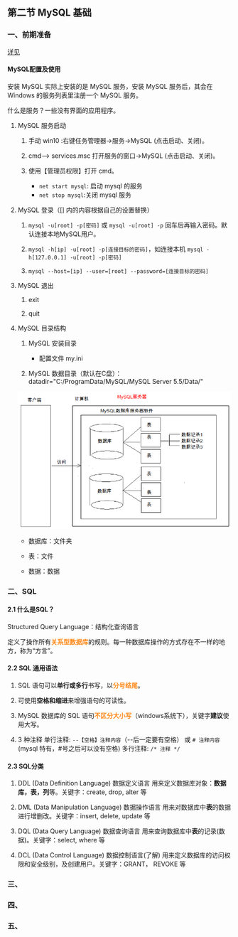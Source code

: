 ## 第二节 MySQL 基础

### 一、前期准备

[详见](https://www.cnblogs.com/miaomiaowu/p/13181595.html#autoid-h2-3-0-0)

#### MySQL配置及使用

安装 MySQL 实际上安装的是 MySQL 服务，安装 MySQL 服务后，其会在 Windows 的服务列表里注册一个 MySQL 服务。

什么是服务？一些没有界面的应用程序。

1. MySQL 服务启动

      1. 手动 win10 :右键任务管理器->服务->MySQL (点击启动、关闭)。

      2. cmd--> services.msc  打开服务的窗口->MySQL (点击启动、关闭)。

      3. 使用【管理员权限】打开 cmd。
         - `net start mysql`: 启动 mysql 的服务
         - `net stop mysql`:关闭 mysql 服务

2. MySQL 登录（[] 内的内容根据自己的设置替换）

      1. `mysql -u[root] -p[密码]` 或 `mysql -u[root] -p` 回车后再输入密码。默认连接本地MySQL用户。

      2. `mysql -h[ip] -u[root] -p[连接目标的密码]`，如连接本机 `mysql -h[127.0.0.1] -u[root] -p[密码]`

      3. `mysql --host=[ip] --user=[root] --password=[连接目标的密码]`

3. MySQL 退出

      1. exit

      2. quit


4. MySQL 目录结构

      1. MySQL 安装目录
         - 配置文件 my.ini

      2. MySQL 数据目录（默认在C盘）：datadir="C:/ProgramData/MySQL/MySQL Server 5.5/Data/"
     <img src="./img6/03-mysql-database-structure.png" width=600>
     
   * 数据库：文件夹
     
   * 表：文件
     
   * 数据：数据

### 二、SQL

#### 2.1 什么是SQL？

Structured Query Language：结构化查询语言

定义了操作所有<font color=#ff8918>**关系型数据库**</font>的规则。每一种数据库操作的方式存在不一样的地方，称为“方言”。
#### 2.2 SQL 通用语法

1) SQL 语句可以**单行或多行**书写，以<font color=#ff8918>**分号结尾**</font>。

2) 可使用**空格和缩进**来增强语句的可读性。

3) MySQL 数据库的 SQL 语句<font color=#ff8918>**不区分大小写**</font>（windows系统下），关键字**建议**使用大写。

4) 3 种注释
      单行注释: `--【空格】注释内容`（--后一定要有空格） 或 `# 注释内容` (mysql 特有，#号之后可以没有空格) 
      多行注释: `/* 注释 */`		

#### 2.3 SQL分类

1) DDL (Data Definition Language) 数据定义语言
    用来定义数据库对象：**数据库，表，列**等。关键字：create, drop, alter 等

2) DML (Data Manipulation Language) 数据操作语言
    用来对数据库中**表**的数据进行增删改。关键字：insert, delete, update 等

3) DQL (Data Query Language) 数据查询语言
    用来查询数据库中**表**的记录(数据)。关键字：select, where 等

4) DCL (Data Control Language) 数据控制语言(了解)
    用来定义数据库的访问权限和安全级别，及创建用户。关键字：GRANT， REVOKE 等


### 三、



### 四、




### 五、